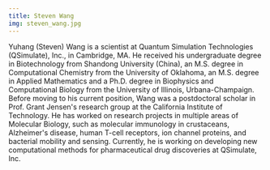 ```yaml
---
title: Steven Wang
img: steven_wang.jpg
---
```


Yuhang (Steven) Wang is a scientist at Quantum Simulation Technologies (QSimulate), Inc., in Cambridge, MA. He received his undergraduate degree in Biotechnology from Shandong University (China), an M.S. degree in Computational Chemistry from the University of Oklahoma, an M.S. degree in Applied Mathematics and a Ph.D. degree in Biophysics and Computational Biology from the University of Illinois, Urbana-Champaign. Before moving to his current position, Wang was a postdoctoral scholar in Prof. Grant Jensen's research group at the California Institute of Technology. He has worked on research projects in multiple areas of Molecular Biology, such as molecular immunology in crustaceans, Alzheimer's disease, human T-cell receptors, ion channel proteins, and bacterial mobility and sensing.  Currently, he is working on developing new computational methods for pharmaceutical drug discoveries at QSimulate, Inc.

